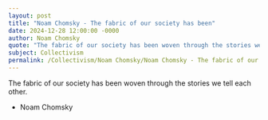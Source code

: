 ```yaml
---
layout: post
title: "Noam Chomsky - The fabric of our society has been"
date: 2024-12-28 12:00:00 -0000
author: Noam Chomsky
quote: "The fabric of our society has been woven through the stories we tell each other."
subject: Collectivism
permalink: /Collectivism/Noam Chomsky/Noam Chomsky - The fabric of our society has been
---
```


The fabric of our society has been woven through the stories we tell each other.

- Noam Chomsky
